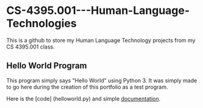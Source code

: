 # CS-4395.001---Human-Language-Technologies
This is a github to store my Human Language Technology projects from my CS 4395.001 class.

## Hello World Program

This program simply says "Hello World" using Python 3. It was simply made to go here during
the creation of this portfolio as a test program.

Here is the [code] (helloworld.py) and simple [documentation](helloworld.txt).
